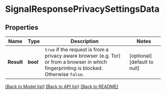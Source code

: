 # SignalResponsePrivacySettingsData

## Properties
Name | Type | Description | Notes
------------ | ------------- | ------------- | -------------
**Result** | **bool** | `true` if the request is from a privacy aware browser (e.g. Tor) or from a browser in which fingerprinting is blocked. Otherwise `false`.  | [optional] [default to null]

[[Back to Model list]](../README.md#documentation-for-models) [[Back to API list]](../README.md#documentation-for-api-endpoints) [[Back to README]](../README.md)

